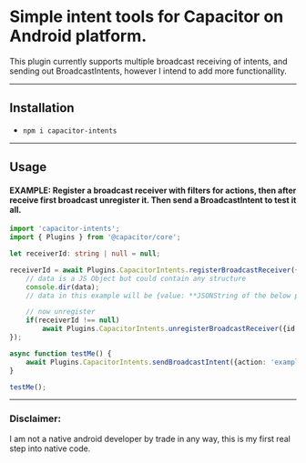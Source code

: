 # Simple intent tools for Capacitor on Android platform.
This plugin currently supports multiple broadcast receiving of intents, and sending out BroadcastIntents, however I intend to add more functionallity.

---

## Installation
* `npm i capacitor-intents`

---

## Usage

#### EXAMPLE: Register a broadcast receiver with filters for actions, then after receive first broadcast unregister it. Then send a BroadcastIntent to test it all. 
```ts
import 'capacitor-intents';
import { Plugins } from '@capacitor/core';

let receiverId: string | null = null;

receiverId = await Plugins.CapacitorIntents.registerBroadcastReceiver({filters: ['example.itmikes.action']}, async (data) => {
    // data is a JS Object but could contain any structure
    console.dir(data);
    // data in this example will be {value: **JSONString of the below passed value**}

    // now unregister
    if(receiverId !== null)
        await Plugins.CapacitorIntents.unregisterBroadcastReceiver({id: receiverId});
});

async function testMe() {
    await Plugins.CapacitorIntents.sendBroadcastIntent({action: 'example.itmikes.action', value: {testValue: "Test String"}});
} 

testMe();

```

---

### Disclaimer:
I am not a native android developer by trade in any way, this is my first real step into native code.
